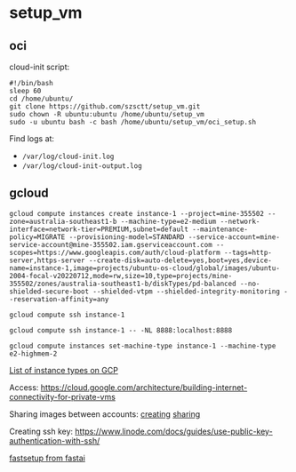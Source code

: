 # setup_vm

## oci

cloud-init script:
```
#!/bin/bash
sleep 60
cd /home/ubuntu/
git clone https://github.com/szsctt/setup_vm.git
sudo chown -R ubuntu:ubuntu /home/ubuntu/setup_vm
sudo -u ubuntu bash -c bash /home/ubuntu/setup_vm/oci_setup.sh
```

Find logs at:
 - `/var/log/cloud-init.log`
 - `/var/log/cloud-init-output.log`

## gcloud

```
gcloud compute instances create instance-1 --project=mine-355502 --zone=australia-southeast1-b --machine-type=e2-medium --network-interface=network-tier=PREMIUM,subnet=default --maintenance-policy=MIGRATE --provisioning-model=STANDARD --service-account=mine-service-account@mine-355502.iam.gserviceaccount.com --scopes=https://www.googleapis.com/auth/cloud-platform --tags=http-server,https-server --create-disk=auto-delete=yes,boot=yes,device-name=instance-1,image=projects/ubuntu-os-cloud/global/images/ubuntu-2004-focal-v20220712,mode=rw,size=10,type=projects/mine-355502/zones/australia-southeast1-b/diskTypes/pd-balanced --no-shielded-secure-boot --shielded-vtpm --shielded-integrity-monitoring --reservation-affinity=any

gcloud compute ssh instance-1

gcloud compute ssh instance-1 -- -NL 8888:localhost:8888 

gcloud compute instances set-machine-type instance-1 --machine-type e2-highmem-2
```

[List of instance types on GCP](https://gcpinstances.doit-intl.com/)



Access:
https://cloud.google.com/architecture/building-internet-connectivity-for-private-vms


Sharing images between accounts:
[creating](https://cloud.google.com/compute/docs/images/create-custom)
[sharing](https://cloud.google.com/compute/docs/images/managing-access-custom-images)


Creating ssh key:
https://www.linode.com/docs/guides/use-public-key-authentication-with-ssh/

[fastsetup from fastai](https://github.com/fastai/fastsetup.git)
